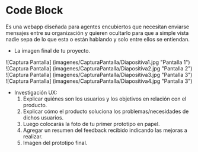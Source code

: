 # Code Block

Es una webapp diseñada para agentes encubiertos que necesitan enviarse mensajes entre su organización y quieren ocultarlo para que a simple vista nadie sepa de lo que esta o están hablando y solo entre ellos se entiendan.



* La imagen final de tu proyecto.

![Captura Pantalla] (imagenes/CapturaPantalla/Diapositiva1.jpg "Pantalla 1")
![Captura Pantalla] (imagenes/CapturaPantalla/Diapositiva2.jpg "Pantalla 2")
![Captura Pantalla] (imagenes/CapturaPantalla/Diapositiva3.jpg "Pantalla 3")
![Captura Pantalla] (imagenes/CapturaPantalla/Diapositiva4.jpg "Pantalla 3")


* Investigación UX:
  1. Explicar quiénes son los usuarios y los objetivos en relación con el
    producto.
  2. Explicar cómo el producto soluciona los problemas/necesidades de dichos
    usuarios.
  3. Luego colocarás la foto de tu primer prototipo en papel.
  4. Agregar un resumen del feedback recibido indicando las mejoras a realizar.
  5. Imagen del prototipo final.
